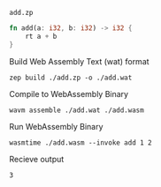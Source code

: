 `add.zp`

```rust
fn add(a: i32, b: i32) -> i32 {
    rt a + b
}
```

Build Web Assembly Text (wat) format

`zep build ./add.zp -o ./add.wat`

Compile to WebAssembly Binary

`wavm assemble ./add.wat ./add.wasm`

Run WebAssembly Binary

`wasmtime ./add.wasm --invoke add 1 2`

Recieve output

`3`
